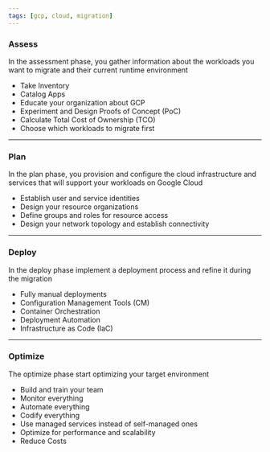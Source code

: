 ```yaml
---
tags: [gcp, cloud, migration]
---
```


### Assess

In the assessment phase, you gather information about the workloads you want to migrate and their current runtime environment

* Take Inventory
* Catalog Apps
* Educate your organization about GCP
* Experiment and Design Proofs of Concept (PoC)
* Calculate Total Cost of Ownership (TCO)
* Choose which workloads to migrate first

---

### Plan

In the plan phase, you provision and configure the cloud infrastructure and services that will support your workloads on Google Cloud

* Establish user and service identities
* Design your resource organizations
* Define groups and roles for resource access
* Design your network topology and establish connectivity

---

### Deploy

In the deploy phase implement a deployment process and refine it during the migration

* Fully manual deployments
* Configuration Management Tools (CM)
* Container Orchestration
* Deployment Automation
* Infrastructure as Code (IaC)

---

### Optimize

The optimize phase start optimizing your target environment

* Build and train your team
* Monitor everything
* Automate everything
* Codify everything
* Use managed services instead of self-managed ones
* Optimize for performance and scalability
* Reduce Costs
